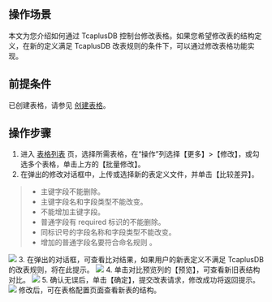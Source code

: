 ## 操作场景 
本文为您介绍如何通过 TcaplusDB 控制台修改表格。如果您希望修改表的结构定义，在新的定义满足 TcaplusDB 改表规则的条件下，可以通过修改表格功能实现。

## 前提条件
已创建表格，请参见 [创建表格](https://intl.cloud.tencent.com/document/product/1016/32715)。

## 操作步骤
1. 进入 [表格列表](https://console.cloud.tencent.com/tcaplusdb/table) 页，选择所需表格，在“操作”列选择【更多】>【修改】，或勾选多个表格，单击上方的【批量修改】。
2. 在弹出的修改对话框中，上传或选择新的表定义文件，并单击【比较差异】。
> 
>- 主键字段不能删除。
>- 主键字段名和字段类型不能改变。
>- 不能增加主键字段。
>- 普通字段有 required 标识的不能删除。
>- 同标识号的字段名称和字段类型不能改变。
>- 增加的普通字段名要符合命名规则 。
>
![](https://main.qcloudimg.com/raw/407bf6c819bf9b60d4ebd18928904a6b.png)
3. 在弹出的对话框，可查看比对结果，如果用户的新表定义不满足 TcaplusDB 的改表规则，将在此提示。
![](https://main.qcloudimg.com/raw/087642d98430e6e1d066ae5dfc202f1a.png)
4. 单击对比预览列的【预览】，可查看新旧表结构对比。
![](https://main.qcloudimg.com/raw/997d4e6cd91e2815a8534f44e2ee10de.png)
5. 确认无误后，单击【确定】，提交改表请求，修改成功将返回提示。
![](https://main.qcloudimg.com/raw/53fc68f54fcbaf6726874e9af3c26463.png)
   修改后，可在表格配置页面查看新表的结构。
   
